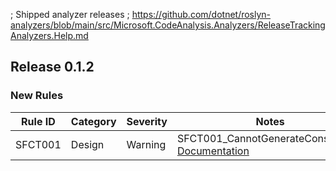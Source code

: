 ﻿; Shipped analyzer releases
; https://github.com/dotnet/roslyn-analyzers/blob/main/src/Microsoft.CodeAnalysis.Analyzers/ReleaseTrackingAnalyzers.Help.md

## Release 0.1.2

### New Rules

Rule ID | Category | Severity | Notes
--------|----------|----------|--------------------
SFCT001 |  Design  |  Warning | SFCT001_CannotGenerateConstructor, [Documentation](https://github.com/Bungalow64/SlowFox/blob/main/src/SlowFox.Constructors/Documentation/RuleDocumentation.md)